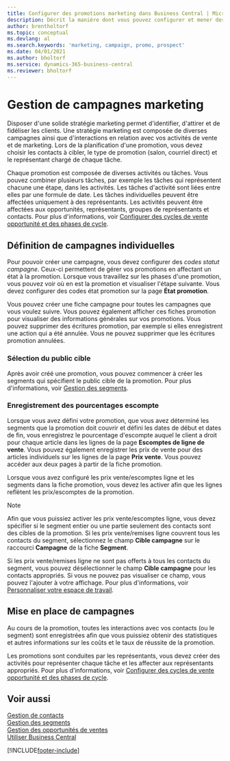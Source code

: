 ```yaml
---
title: Configurer des promotions marketing dans Business Central | Microsoft Docs
description: Décrit la manière dont vous pouvez configurer et mener des promotions marketing dans Business Central afin de vous aider à identifier et attirer des prospects et à fidéliser les clients.
author: brentholtorf
ms.topic: conceptual
ms.devlang: al
ms.search.keywords: 'marketing, campaign, promo, prospect'
ms.date: 04/01/2021
ms.author: bholtorf
ms.service: dynamics-365-business-central
ms.reviewer: bholtorf
---
```

# <a name="managing-marketing-campaigns"></a>Gestion de campagnes marketing
Disposer d'une solide stratégie marketing permet d'identifier, d'attirer et de fidéliser les clients. Une stratégie marketing est composée de diverses campagnes ainsi que d'interactions en relation avec vos activités de vente et de marketing. Lors de la planification d'une promotion, vous devez choisir les contacts à cibler, le type de promotion (salon, courriel direct) et le représentant chargé de chaque tâche.

Chaque promotion est composée de diverses activités ou tâches. Vous pouvez combiner plusieurs tâches, par exemple les tâches qui représentent chacune une étape, dans les activités. Les tâches d'activité sont liées entre elles par une formule de date. Les tâches individuelles peuvent être affectées uniquement à des représentants. Les activités peuvent être affectées aux opportunités, représentants, groupes de représentants et contacts. Pour plus d'informations, voir [Configurer des cycles de vente opportunité et des phases de cycle](marketing-how-setup-opportunity-sales-cycles-stages.md).

## <a name="defining-individual-campaigns"></a>Définition de campagnes individuelles
Pour pouvoir créer une campagne, vous devez configurer des *codes statut campagne*. Ceux-ci permettent de gérer vos promotions en affectant un état à la promotion. Lorsque vous travaillez sur les phases d'une promotion, vous pouvez voir où en est la promotion et visualiser l'étape suivante. Vous devez configurer des codes état promotion sur la page **État promotion**.

Vous pouvez créer une fiche campagne pour toutes les campagnes que vous voulez suivre. Vous pouvez également afficher ces fiches promotion pour visualiser des informations générales sur vos promotions.
Vous pouvez supprimer des écritures promotion, par exemple si elles enregistrent une action qui a été annulée. Vous ne pouvez supprimer que les écritures promotion annulées.

### <a name="selecting-the-target-audience"></a>Sélection du public cible
Après avoir créé une promotion, vous pouvez commencer à créer les segments qui spécifient le public cible de la promotion. Pour plus d'informations, voir [Gestion des segments](marketing-segments.md).

### <a name="registering-discount-percentages"></a>Enregistrement des pourcentages escompte
Lorsque vous avez défini votre promotion, que vous avez déterminé les segments que la promotion doit couvrir et défini les dates de début et dates de fin, vous enregistrez le pourcentage d'escompte auquel le client a droit pour chaque article dans les lignes de la page **Escomptes de ligne de vente**. Vous pouvez également enregistrer les prix de vente pour des articles individuels sur les lignes de la page **Prix vente**. Vous pouvez accéder aux deux pages à partir de la fiche promotion.

 Lorsque vous avez configuré les prix vente/escomptes ligne et les segments dans la fiche promotion, vous devez les activer afin que les lignes reflètent les prix/escomptes de la promotion.

> [!NOTE]  
>   Afin que vous puissiez activer les prix vente/escomptes ligne, vous devez spécifier si le segment entier ou une partie seulement des contacts sont des cibles de la promotion. Si les prix vente/remises ligne couvrent tous les contacts du segment, sélectionnez le champ **Cible campagne** sur le raccourci **Campagne** de la fiche **Segment**.

Si les prix vente/remises ligne ne sont pas offerts à tous les contacts du segment, vous pouvez désélectionner le champ **Cible campagne** pour les contacts appropriés. Si vous ne pouvez pas visualiser ce champ, vous pouvez l'ajouter à votre affichage. Pour plus d'informations, voir [Personnaliser votre espace de travail](ui-personalization-user.md).

## <a name="conducting-campaigns"></a>Mise en place de campagnes
Au cours de la promotion, toutes les interactions avec vos contacts (ou le segment) sont enregistrées afin que vous puissiez obtenir des statistiques et autres informations sur les coûts et le taux de réussite de la promotion.

Les promotions sont conduites par les représentants, vous devez créer des activités pour représenter chaque tâche et les affecter aux représentants appropriés. Pour plus d'informations, voir [Configurer des cycles de vente opportunité et des phases de cycle](marketing-how-setup-opportunity-sales-cycles-stages.md).

## <a name="see-also"></a>Voir aussi
[Gestion de contacts](marketing-contacts.md)  
[Gestion des segments](marketing-segments.md)  
[Gestion des opportunités de ventes](marketing-manage-sales-opportunities.md)  
[Utiliser Business Central](ui-work-product.md)  


[!INCLUDE[footer-include](includes/footer-banner.md)]
